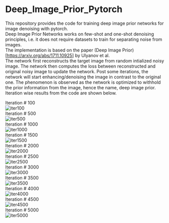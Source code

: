 # Deep_Image_Prior_Pytorch
This repository provides the code for training deep image prior networks for image denoising with pytorch.  
Deep Image Prior Networks works on few-shot and one-shot denoising principles, i.e. it does not require datasets to train for separating noise from images.  
The implementation is based on the paper (Deep Image Prior)[https://arxiv.org/abs/1711.10925] by Ulyanov et al.  
The network first reconstructs the target image from random intialized noisy image. The network then computes the loss between reconstructed and original noisy image to update the network. Post some iterations, the network will start enhancing/denoising the image in contrast to the original one. The phenomenon is observed as the network is optimized to withhold the prior information from the image, hence the name, deep image prior. Iteration wise results from the code are shown below.  

Iteration # 100  
![iter100](https://user-images.githubusercontent.com/26203136/186658812-d260dc76-a735-412d-867e-7d07120cd868.png)  
Iteration # 500  
![iter500](https://user-images.githubusercontent.com/26203136/186658845-f3d296b0-cfc0-4a43-b47a-f0515f9f46ad.png)  
Iteration # 1000  
![iter1000](https://user-images.githubusercontent.com/26203136/186658970-ac375242-fc3e-47d0-ad51-fcfac90f1f9c.png)  
Iteration # 1500  
![iter1500](https://user-images.githubusercontent.com/26203136/186659023-ea172aa4-13af-4d71-8755-73f07743d9b2.png)  
Iteration # 2000  
![iter2000](https://user-images.githubusercontent.com/26203136/186659097-9d7bc8c7-1f5d-44ac-aea5-7bf757466db4.png)  
Iteration # 2500  
![iter2500](https://user-images.githubusercontent.com/26203136/186659146-094c84b7-2087-4f2a-aa56-a252b1b4bdec.png)  
Iteration # 3000  
![iter3000](https://user-images.githubusercontent.com/26203136/186659205-e5c6ff66-4766-45e8-be2a-1499571c44d0.png)  
Iteration # 3500  
![iter3500](https://user-images.githubusercontent.com/26203136/186659242-95df43f5-5171-4420-8a22-c945dfbeb97c.png)  
Iteration # 4000  
![iter4000](https://user-images.githubusercontent.com/26203136/186659293-b2c6039a-edac-4852-b76b-ef8252d50393.png)  
Iteration # 4500  
![iter4500](https://user-images.githubusercontent.com/26203136/186659361-c1bf648d-7a0f-4096-a334-73e5616ac107.png)  
Iteration # 5000  
![iter5000](https://user-images.githubusercontent.com/26203136/186659409-cd75d05b-8868-4c24-bd5b-832f7ca5d45e.png)
